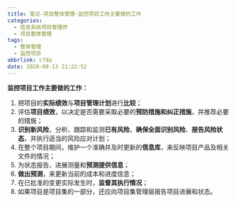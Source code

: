 ```yaml
---
title: 笔记-项目整体管理-监控项目工作主要做的工作
categories:
  - 信息系统项目管理师
  - 项目整体管理
tags:
  - 整体管理
  - 监控项目
abbrlink: c7da
date: 2020-09-13 21:22:52
---
```


**监控项目工作主要做的工作：**

1. 把项目的**实际绩效**与**项目管理计划**进行**比较**；
2. 评估**项目绩效**，以决定是否需要采取必要的**预防措施和纠正措施**，并推荐必要的措施；
3. **识别新风险**，分析、跟踪和监测**已有风险**，**确保全面识别风险**、**报告风险状态**，并执行适当的风险应对计划；
4. 在整个项目期间，维护一个准确并及时更新的**信息库**，来反映项目产品及相关文件的情况；
5. 为状态报告、进展测量和**预测提供信息**；
6. **做出预测**，来更新当前的成本和进度信息；
7. 在已批准的变更实际发生时，**监督其执行情况**；
8. 如果项目是项目集的一部分，还应向项目集管理层报告项目进展和状态。
